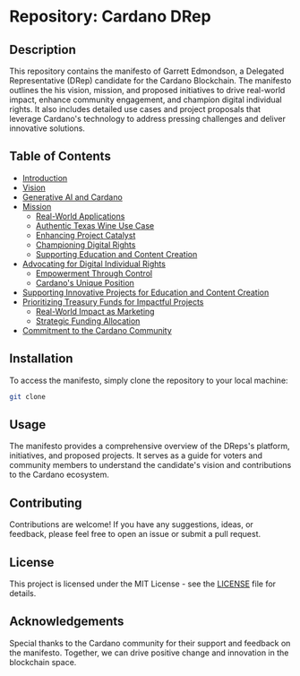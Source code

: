 # Repository: Cardano DRep

## Description

This repository contains the manifesto of Garrett Edmondson, a Delegated Representative (DRep) candidate for the Cardano Blockchain. The manifesto outlines the his vision, mission, and proposed initiatives to drive real-world impact, enhance community engagement, and champion digital individual rights. It also includes detailed use cases and project proposals that leverage Cardano's technology to address pressing challenges and deliver innovative solutions.

## Table of Contents

- [Introduction](DrepManefesto.md#introduction)
- [Vision](DrepManefesto.md#vision)
- [Generative AI and Cardano](DrepManefesto.md#generative-ai-and-cardano)
- [Mission](DrepManefesto.md#mission)
  - [Real-World Applications](DrepManefesto.md#real-world-applications)
  - [Authentic Texas Wine Use Case](DrepManefesto.md#authentic-texas-wine-use-case)
  - [Enhancing Project Catalyst](DrepManefesto.md#enhancing-project-catalyst)
  - [Championing Digital Rights](DrepManefesto.md#championing-digital-rights)
  - [Supporting Education and Content Creation](DrepManefesto.md#supporting-education-and-content-creation)
- [Advocating for Digital Individual Rights](DrepManefesto.md#advocating-for-digital-individual-rights)
    - [Empowerment Through Control](DrepManefesto.md#empowerment-through-control)
    - [Cardano's Unique Position](DrepManefesto.md#cardanos-unique-position)
- [Supporting Innovative Projects for Education and Content Creation](DrepManefesto.md#supporting-innovative-projects-for-education-and-content-creation)
- [Prioritizing Treasury Funds for Impactful Projects](DrepManefesto.md#prioritizing-treasury-funds-for-impactful-projects)
    - [Real-World Impact as Marketing](DrepManefesto.md#real-world-impact-as-marketing)
    - [Strategic Funding Allocation](DrepManefesto.md#strategic-funding-allocation)
- [Commitment to the Cardano Community](DrepManefesto.md#commitment-to-the-cardano-community)

## Installation

To access the manifesto, simply clone the repository to your local machine:

```bash 
git clone
```

## Usage

The manifesto provides a comprehensive overview of the DReps's platform, initiatives, and proposed projects. It serves as a guide for voters and community members to understand the candidate's vision and contributions to the Cardano ecosystem.

## Contributing

Contributions are welcome! If you have any suggestions, ideas, or feedback, please feel free to open an issue or submit a pull request.

## License

This project is licensed under the MIT License - see the [LICENSE](LICENSE) file for details.

## Acknowledgements

Special thanks to the Cardano community for their support and feedback on the manifesto. Together, we can drive positive change and innovation in the blockchain space.







